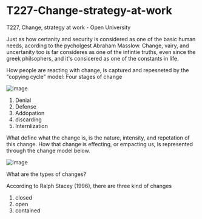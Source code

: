 # T227-Change-strategy-at-work
T227, Change, strategy at work - Open University

Just as how certanity and security is considered as one of the basic human needs, acording to the pycholgest Abraham Masslow.
Change, vairy, and uncertanity too is far consideres as one of the infintie truths, even since the greek philsophers, and it's
consicered as one of the constants in life.

How people are reacting with change, is captured and repesneted by the "copying cycle" model:
Four stages of change

![image](https://user-images.githubusercontent.com/63984422/134417560-20ddda1c-be3d-40df-8653-912dbcbf6286.png)


1. Denial
2. Defense
3. Addopation
4. discarding
5.  Internlization


What define what the change is, is the nature, intensity, and repetation of this change.
How that change is effecting, or empacting us, is represented through the change model below. 

![image](https://user-images.githubusercontent.com/63984422/134417738-269bb4a5-286c-4f76-9656-9055701be934.png)


What are the types of changes?

According to Ralph Stacey (1996), there are three kind of changes

1. closed
2. open
3. contained
